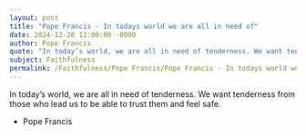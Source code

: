 ```yaml
---
layout: post
title: "Pope Francis - In todays world we are all in need of"
date: 2024-12-28 12:00:00 -0000
author: Pope Francis
quote: "In today’s world, we are all in need of tenderness. We want tenderness from those who lead us to be able to trust them and feel safe."
subject: Faithfulness
permalink: /Faithfulness/Pope Francis/Pope Francis - In todays world we are all in need of
---
```


In today’s world, we are all in need of tenderness. We want tenderness from those who lead us to be able to trust them and feel safe.

- Pope Francis
